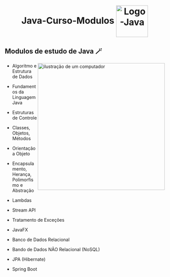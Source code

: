 <h1  align="center">
  Java-Curso-Modulos 
  <img align="center" alt="Logo-Java" height="100" width="100"  src="https://cdn.jsdelivr.net/gh/devicons/devicon/icons/java/java-original-wordmark.svg"/> 
</h1>  


<h2 align="left">Modulos de estudo de Java 🪄</h2>  

<p>
  
 <img src="https://encurtador.com.br/kpzVY" alt="ilustração de um computador" min-width="400px" max-width="400px" width="400px" align="right">
 
  - Algoritmo e Estrutura de Dados

  - Fundamentos da Linguagem Java

  - Estruturas de Controle

  - Classes, Objetos, Métodos

  - Orientação a Objeto

  - Encapsulamento, Herança, Polimorfismo e Abstração

  - Lambdas

  - Stream API

  - Tratamento de Exceções

  - JavaFX

  - Banco de Dados Relacional

  - Bando de Dados NÃO Relacional (NoSQL)

  - JPA (Hibernate)

  - Spring Boot

  
</p>

